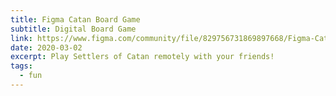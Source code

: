 ```yaml
---
title: Figma Catan Board Game
subtitle: Digital Board Game
link: https://www.figma.com/community/file/829756731869897668/Figma-Catan
date: 2020-03-02
excerpt: Play Settlers of Catan remotely with your friends!
tags:
  - fun
---
```

